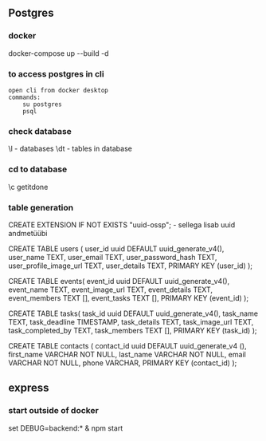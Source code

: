 ## Postgres

### docker

docker-compose up --build -d

### to access postgres in cli

    open cli from docker desktop
    commands:
        su postgres
        psql

### check database

\l - databases
\dt - tables in database

### cd to database

\c getitdone

### table generation

CREATE EXTENSION IF NOT EXISTS "uuid-ossp"; - sellega lisab uuid andmetüübi

CREATE TABLE users (
user_id uuid DEFAULT uuid_generate_v4(),
user_name TEXT,
user_email TEXT,
user_password_hash TEXT,
user_profile_image_url TEXT,
user_details TEXT,
PRIMARY KEY (user_id)
);

CREATE TABLE events(
event_id uuid DEFAULT uuid_generate_v4(),
event_name TEXT,
event_image_url TEXT,
event_details TEXT,
event_members TEXT [],
event_tasks TEXT [],
PRIMARY KEY (event_id)
);

CREATE TABLE tasks(
task_id uuid DEFAULT uuid_generate_v4(),
task_name TEXT,
task_deadline TIMESTAMP,
task_details TEXT,
task_image_url TEXT,
task_completed_by TEXT,
task_members TEXT [],
PRIMARY KEY (task_id)
);

CREATE TABLE contacts (
contact_id uuid DEFAULT uuid_generate_v4 (),
first_name VARCHAR NOT NULL,
last_name VARCHAR NOT NULL,
email VARCHAR NOT NULL,
phone VARCHAR,
PRIMARY KEY (contact_id)
);

## express

### start outside of docker

set DEBUG=backend:\* & npm start
